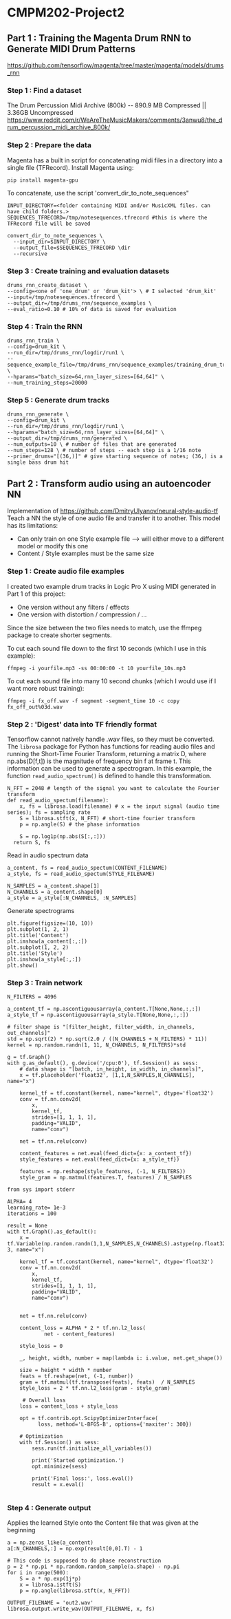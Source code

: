 # CMPM202-Project2

## Part 1 : Training the Magenta Drum RNN to Generate MIDI Drum Patterns
https://github.com/tensorflow/magenta/tree/master/magenta/models/drums_rnn

### Step 1 : Find a dataset

The Drum Percussion Midi Archive (800k) -- 890.9 MB Compressed || 3.36GB Uncompressed
https://www.reddit.com/r/WeAreTheMusicMakers/comments/3anwu8/the_drum_percussion_midi_archive_800k/

### Step 2 : Prepare the data

Magenta has a built in script for concatenating midi files in a directory into a single file (TFRecord).
Install Magenta using:

```
pip install magenta-gpu
```

To concatenate, use the script 'convert_dir_to_note_sequences"

```
INPUT_DIRECTORY=<folder containing MIDI and/or MusicXML files. can have child folders.>
SEQUENCES_TFRECORD=/tmp/notesequences.tfrecord #this is where the TFRecord file will be saved

convert_dir_to_note_sequences \
  --input_dir=$INPUT_DIRECTORY \
  --output_file=$SEQUENCES_TFRECORD \dir
  --recursive
```

### Step 3 : Create training and evaluation datasets 

```
drums_rnn_create_dataset \
--config=<one of 'one_drum' or 'drum_kit'> \ # I selected 'drum_kit'
--input=/tmp/notesequences.tfrecord \
--output_dir=/tmp/drums_rnn/sequence_examples \
--eval_ratio=0.10 # 10% of data is saved for evaluation
```
### Step 4 : Train the RNN

```
drums_rnn_train \
--config=drum_kit \
--run_dir=/tmp/drums_rnn/logdir/run1 \
--sequence_example_file=/tmp/drums_rnn/sequence_examples/training_drum_tracks.tfrecord \
--hparams="batch_size=64,rnn_layer_sizes=[64,64]" \
--num_training_steps=20000
```
### Step 5 : Generate drum tracks
```
drums_rnn_generate \
--config=drum_kit \
--run_dir=/tmp/drums_rnn/logdir/run1 \
--hparams="batch_size=64,rnn_layer_sizes=[64,64]" \
--output_dir=/tmp/drums_rnn/generated \
--num_outputs=10 \ # number of files that are generated
--num_steps=128 \ # number of steps -- each step is a 1/16 note
--primer_drums="[(36,)]" # give starting sequence of notes; (36,) is a single bass drum hit
```

## Part 2 : Transform audio using an autoencoder NN
Implementation of https://github.com/DmitryUlyanov/neural-style-audio-tf
Teach a NN the style of one audio file and transfer it to another.
This model has its limitations:
- Can only train on one Style example file --> will either move to a different model or modify this one
- Content / Style examples must be the same size

### Step 1 : Create audio file examples

I created two example drum tracks in Logic Pro X using MIDI generated in Part 1 of this project:
- One version without any filters / effects
- One version with distortion / compression / ...

Since the size between the two files needs to match, use the ffmpeg package to create shorter segments.

To cut each sound file down to the first 10 seconds (which I use in this example):
```
ffmpeg -i yourfile.mp3 -ss 00:00:00 -t 10 yourfile_10s.mp3
```

To cut each sound file into many 10 second chunks (which I would use if I want more robust training):
```
ffmpeg -i fx_off.wav -f segment -segment_time 10 -c copy fx_off_out%03d.wav
```

### Step 2 : 'Digest' data into TF friendly format

Tensorflow cannot natively handle .wav files, so they must be converted. The ```librosa``` package for Python has functions for reading audio files and running the Short-Time Fourier Transform, returning a matrix D, where np.abs(D[f,t]) is the magnitude of frequency bin f at frame t. This information can be used to generate a spectrogram. In this example, the function ```read_audio_spectrum()``` is defined to handle this transformation.


```
N_FFT = 2048 # length of the signal you want to calculate the Fourier transform
def read_audio_spectum(filename):
    x, fs = librosa.load(filename) # x = the input signal (audio time series); fs = sampling rate
    S = librosa.stft(x, N_FFT) # short-time fourier transform
    p = np.angle(S) # the phase information
    
    S = np.log1p(np.abs(S[:,:]))  
  return S, fs
```

Read in audio spectrum data
```
a_content, fs = read_audio_spectum(CONTENT_FILENAME)
a_style, fs = read_audio_spectum(STYLE_FILENAME)

N_SAMPLES = a_content.shape[1]
N_CHANNELS = a_content.shape[0]
a_style = a_style[:N_CHANNELS, :N_SAMPLES]
```

Generate spectrograms
```
plt.figure(figsize=(10, 10))
plt.subplot(1, 2, 1)
plt.title('Content')
plt.imshow(a_content[:,:])
plt.subplot(1, 2, 2)
plt.title('Style')
plt.imshow(a_style[:,:])
plt.show()
```

### Step 3 : Train network

```
N_FILTERS = 4096

a_content_tf = np.ascontiguousarray(a_content.T[None,None,:,:])
a_style_tf = np.ascontiguousarray(a_style.T[None,None,:,:])

# filter shape is "[filter_height, filter_width, in_channels, out_channels]"
std = np.sqrt(2) * np.sqrt(2.0 / ((N_CHANNELS + N_FILTERS) * 11))
kernel = np.random.randn(1, 11, N_CHANNELS, N_FILTERS)*std
    
g = tf.Graph()
with g.as_default(), g.device('/cpu:0'), tf.Session() as sess:
    # data shape is "[batch, in_height, in_width, in_channels]",
    x = tf.placeholder('float32', [1,1,N_SAMPLES,N_CHANNELS], name="x")

    kernel_tf = tf.constant(kernel, name="kernel", dtype='float32')
    conv = tf.nn.conv2d(
        x,
        kernel_tf,
        strides=[1, 1, 1, 1],
        padding="VALID",
        name="conv")
    
    net = tf.nn.relu(conv)

    content_features = net.eval(feed_dict={x: a_content_tf})
    style_features = net.eval(feed_dict={x: a_style_tf})
    
    features = np.reshape(style_features, (-1, N_FILTERS))
    style_gram = np.matmul(features.T, features) / N_SAMPLES
    
from sys import stderr

ALPHA= 4
learning_rate= 1e-3
iterations = 100

result = None
with tf.Graph().as_default():
    x = tf.Variable(np.random.randn(1,1,N_SAMPLES,N_CHANNELS).astype(np.float32)*1e-3, name="x")

    kernel_tf = tf.constant(kernel, name="kernel", dtype='float32')
    conv = tf.nn.conv2d(
        x,
        kernel_tf,
        strides=[1, 1, 1, 1],
        padding="VALID",
        name="conv")
    
    
    net = tf.nn.relu(conv)

    content_loss = ALPHA * 2 * tf.nn.l2_loss(
            net - content_features)

    style_loss = 0

    _, height, width, number = map(lambda i: i.value, net.get_shape())

    size = height * width * number
    feats = tf.reshape(net, (-1, number))
    gram = tf.matmul(tf.transpose(feats), feats)  / N_SAMPLES
    style_loss = 2 * tf.nn.l2_loss(gram - style_gram)

     # Overall loss
    loss = content_loss + style_loss

    opt = tf.contrib.opt.ScipyOptimizerInterface(
          loss, method='L-BFGS-B', options={'maxiter': 300})
        
    # Optimization
    with tf.Session() as sess:
        sess.run(tf.initialize_all_variables())
       
        print('Started optimization.')
        opt.minimize(sess)
    
        print('Final loss:', loss.eval())
        result = x.eval()
 
```

### Step 4 : Generate output

Applies the learned Style onto the Content file that was given at the beginning
```
a = np.zeros_like(a_content)
a[:N_CHANNELS,:] = np.exp(result[0,0].T) - 1

# This code is supposed to do phase reconstruction
p = 2 * np.pi * np.random.random_sample(a.shape) - np.pi
for i in range(500):
    S = a * np.exp(1j*p)
    x = librosa.istft(S)
    p = np.angle(librosa.stft(x, N_FFT))

OUTPUT_FILENAME = 'out2.wav'
librosa.output.write_wav(OUTPUT_FILENAME, x, fs)
```
